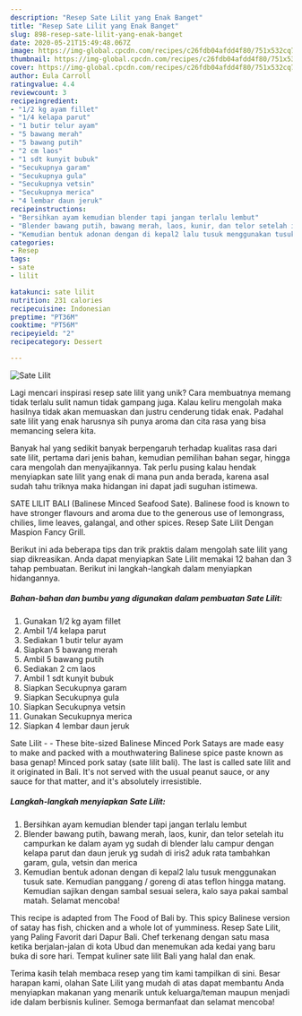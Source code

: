 ```yaml
---
description: "Resep Sate Lilit yang Enak Banget"
title: "Resep Sate Lilit yang Enak Banget"
slug: 898-resep-sate-lilit-yang-enak-banget
date: 2020-05-21T15:49:48.067Z
image: https://img-global.cpcdn.com/recipes/c26fdb04afdd4f80/751x532cq70/sate-lilit-foto-resep-utama.jpg
thumbnail: https://img-global.cpcdn.com/recipes/c26fdb04afdd4f80/751x532cq70/sate-lilit-foto-resep-utama.jpg
cover: https://img-global.cpcdn.com/recipes/c26fdb04afdd4f80/751x532cq70/sate-lilit-foto-resep-utama.jpg
author: Eula Carroll
ratingvalue: 4.4
reviewcount: 3
recipeingredient:
- "1/2 kg ayam fillet"
- "1/4 kelapa parut"
- "1 butir telur ayam"
- "5 bawang merah"
- "5 bawang putih"
- "2 cm laos"
- "1 sdt kunyit bubuk"
- "Secukupnya garam"
- "Secukupnya gula"
- "Secukupnya vetsin"
- "Secukupnya merica"
- "4 lembar daun jeruk"
recipeinstructions:
- "Bersihkan ayam kemudian blender tapi jangan terlalu lembut"
- "Blender bawang putih, bawang merah, laos, kunir, dan telor setelah itu campurkan ke dalam ayam yg sudah di blender lalu campur dengan kelapa parut dan daun jeruk yg sudah di iris2 aduk rata tambahkan garam, gula, vetsin dan merica"
- "Kemudian bentuk adonan dengan di kepal2 lalu tusuk menggunakan tusuk sate. Kemudian panggang / goreng di atas teflon hingga matang. Kemudian sajikan dengan sambal sesuai selera, kalo saya pakai sambal matah. Selamat mencoba!"
categories:
- Resep
tags:
- sate
- lilit

katakunci: sate lilit 
nutrition: 231 calories
recipecuisine: Indonesian
preptime: "PT36M"
cooktime: "PT56M"
recipeyield: "2"
recipecategory: Dessert

---
```



![Sate Lilit](https://img-global.cpcdn.com/recipes/c26fdb04afdd4f80/751x532cq70/sate-lilit-foto-resep-utama.jpg)

Lagi mencari inspirasi resep sate lilit yang unik? Cara membuatnya memang tidak terlalu sulit namun tidak gampang juga. Kalau keliru mengolah maka hasilnya tidak akan memuaskan dan justru cenderung tidak enak. Padahal sate lilit yang enak harusnya sih punya aroma dan cita rasa yang bisa memancing selera kita.

Banyak hal yang sedikit banyak berpengaruh terhadap kualitas rasa dari sate lilit, pertama dari jenis bahan, kemudian pemilihan bahan segar, hingga cara mengolah dan menyajikannya. Tak perlu pusing kalau hendak menyiapkan sate lilit yang enak di mana pun anda berada, karena asal sudah tahu triknya maka hidangan ini dapat jadi suguhan istimewa.

SATE LILIT BALI (Balinese Minced Seafood Sate). Balinese food is known to have stronger flavours and aroma due to the generous use of lemongrass, chilies, lime leaves, galangal, and other spices. Resep Sate Lilit Dengan Maspion Fancy Grill.


Berikut ini ada beberapa tips dan trik praktis dalam mengolah sate lilit yang siap dikreasikan. Anda dapat menyiapkan Sate Lilit memakai 12 bahan dan 3 tahap pembuatan. Berikut ini langkah-langkah dalam menyiapkan hidangannya.

<!--inarticleads1-->

##### Bahan-bahan dan bumbu yang digunakan dalam pembuatan Sate Lilit:

1. Gunakan 1/2 kg ayam fillet
1. Ambil 1/4 kelapa parut
1. Sediakan 1 butir telur ayam
1. Siapkan 5 bawang merah
1. Ambil 5 bawang putih
1. Sediakan 2 cm laos
1. Ambil 1 sdt kunyit bubuk
1. Siapkan Secukupnya garam
1. Siapkan Secukupnya gula
1. Siapkan Secukupnya vetsin
1. Gunakan Secukupnya merica
1. Siapkan 4 lembar daun jeruk


Sate Lilit - - These bite-sized Balinese Minced Pork Satays are made easy to make and packed with a mouthwatering Balinese spice paste known as basa genap! Minced pork satay (sate lilit bali). The last is called sate lilit and it originated in Bali. It&#39;s not served with the usual peanut sauce, or any sauce for that matter, and it&#39;s absolutely irresistible. 

<!--inarticleads2-->

##### Langkah-langkah menyiapkan Sate Lilit:

1. Bersihkan ayam kemudian blender tapi jangan terlalu lembut
1. Blender bawang putih, bawang merah, laos, kunir, dan telor setelah itu campurkan ke dalam ayam yg sudah di blender lalu campur dengan kelapa parut dan daun jeruk yg sudah di iris2 aduk rata tambahkan garam, gula, vetsin dan merica
1. Kemudian bentuk adonan dengan di kepal2 lalu tusuk menggunakan tusuk sate. Kemudian panggang / goreng di atas teflon hingga matang. Kemudian sajikan dengan sambal sesuai selera, kalo saya pakai sambal matah. Selamat mencoba!


This recipe is adapted from The Food of Bali by. This spicy Balinese version of satay has fish, chicken and a whole lot of yumminess. Resep Sate Lilit, yang Paling Favorit dari Dapur Bali. Chef terkenang dengan satu masa ketika berjalan-jalan di kota Ubud dan menemukan ada kedai yang baru buka di sore hari. Tempat kuliner sate lilit Bali yang halal dan enak. 

Terima kasih telah membaca resep yang tim kami tampilkan di sini. Besar harapan kami, olahan Sate Lilit yang mudah di atas dapat membantu Anda menyiapkan makanan yang menarik untuk keluarga/teman maupun menjadi ide dalam berbisnis kuliner. Semoga bermanfaat dan selamat mencoba!
